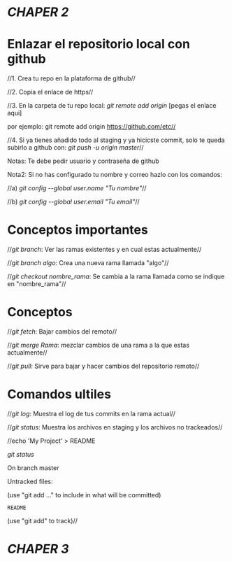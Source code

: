 _CHAPER 2_
=========================================================
Enlazar el repositorio local con github
=========================================================
//1. Crea tu repo en la plataforma de github//

//2. Copia el enlace de https//

//3. En la carpeta de tu repo local: _git remote add origin_ [pegas el enlace aqui]

por ejemplo: git remote add origin https://github.com/etc//

//4. Si ya tienes añadido todo al staging y ya hicicste commit, solo te queda subirlo a github con: _git push -u origin master_//

Notas: Te debe pedir usuario y contraseña de github

Nota2: Si no has configurado tu nombre y correo hazlo con los comandos:

//a) _git config --global user.name "Tu nombre"_//

//b) _git config --global user.email "Tu email"_//

Conceptos importantes
==========================================================
//_git branch_: Ver las ramas existentes y en cual estas actualmente//

//_git branch algo_: Crea una nueva rama llamada "algo"//

//_git checkout nombre_rama_:  Se cambia a la rama llamada como se indique en "nombre_rama"//

Conceptos
=========================================================
//_git fetch_: Bajar cambios del remoto//

//_git merge Rama_: mezclar cambios de una rama a la que estas actualmente//

//_git pull_: Sirve para bajar y hacer cambios del repositorio remoto//

Comandos ultiles
=========================================================
//_git log_: Muestra el log de tus commits en la rama actual//

//_git status_: Muestra los archivos en staging y los archivos no trackeados//

//echo 'My Project' > README

_git status_

On branch master

Untracked files:

  (use "git add <file>..." to include in what will be committed)

    README

(use "git add" to track)//

_CHAPER 3_
=========================================================
